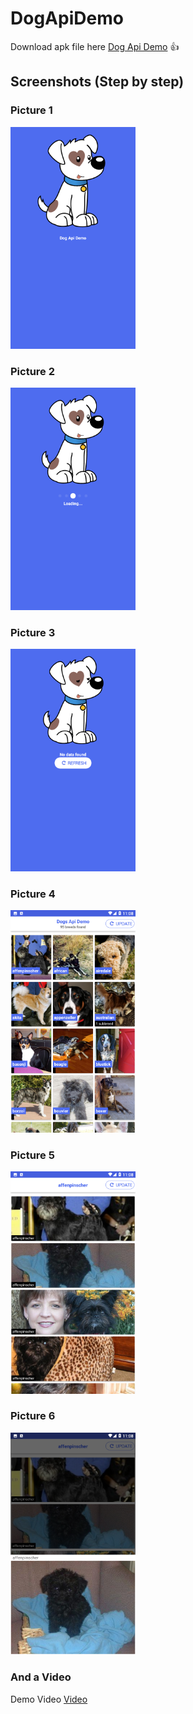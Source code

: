 # DogApiDemo

Download apk file here [Dog Api Demo](apk/dogapi.apk) 👍

## Screenshots (Step by step)
 <p align="center">
  <h3>Picture 1</h3>
  <img src="Screenshots/1.png" width="200" title="Picture 1">
  <h3>Picture 2</h3>
  <img src="Screenshots/2.png" width="200" alt="accessibility text">
  <h3>Picture 3</h3>
  <img src="Screenshots/3.png" width="200" alt="accessibility text">
  <h3>Picture 4</h3>
  <img src="Screenshots/4.png" width="200" alt="accessibility text">
  <h3>Picture 5</h3>
  <img src="Screenshots/5.png" width="200" alt="accessibility text">
  <h3>Picture 6</h3>
  <img src="Screenshots/6.png" width="200" alt="accessibility text">
 </p>
 
### And a Video
 
 Demo Video [Video](Screenshots/video.mp4)
